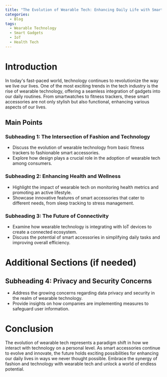 ```yaml
---
title: "The Evolution of Wearable Tech: Enhancing Daily Life with Smart Accessories"
categories:
  - Blog
tags:
  - Wearable Technology
  - Smart Gadgets
  - IoT
  - Health Tech
---
```


# Introduction
In today's fast-paced world, technology continues to revolutionize the way we live our lives. One of the most exciting trends in the tech industry is the rise of wearable technology, offering a seamless integration of gadgets into our daily routines. From smartwatches to fitness trackers, these smart accessories are not only stylish but also functional, enhancing various aspects of our lives.

## Main Points
### Subheading 1: The Intersection of Fashion and Technology
- Discuss the evolution of wearable technology from basic fitness trackers to fashionable smart accessories.
- Explore how design plays a crucial role in the adoption of wearable tech among consumers.

### Subheading 2: Enhancing Health and Wellness
- Highlight the impact of wearable tech on monitoring health metrics and promoting an active lifestyle.
- Showcase innovative features of smart accessories that cater to different needs, from sleep tracking to stress management.

### Subheading 3: The Future of Connectivity
- Examine how wearable technology is integrating with IoT devices to create a connected ecosystem.
- Discuss the potential of smart accessories in simplifying daily tasks and improving overall efficiency.

# Additional Sections (if needed)
## Subheading 4: Privacy and Security Concerns
- Address the growing concerns regarding data privacy and security in the realm of wearable technology.
- Provide insights on how companies are implementing measures to safeguard user information.

# Conclusion
The evolution of wearable tech represents a paradigm shift in how we interact with technology on a personal level. As smart accessories continue to evolve and innovate, the future holds exciting possibilities for enhancing our daily lives in ways we never thought possible. Embrace the synergy of fashion and technology with wearable tech and unlock a world of endless potential.